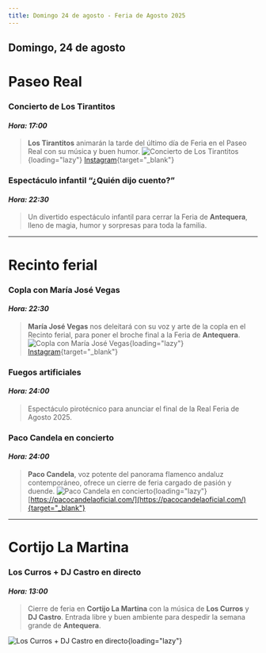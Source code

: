 ```yaml
---
title: Domingo 24 de agosto - Feria de Agosto 2025
---
```


## Domingo, 24 de agosto

# Paseo Real

### **Concierto de Los Tirantitos**  
#### *Hora: 17:00*  
> **Los Tirantitos** animarán la tarde del último día de Feria en el Paseo Real con su música y buen humor.
![Concierto de Los Tirantitos](https://storage.googleapis.com/qultura-ficheros/eventos/fe38dd64-4f8d-4d8f-a9f3-1cda21afeb9c.jpg){loading="lazy"}
[Instagram](https://www.instagram.com/lostirantitos){target="_blank"}

### **Espectáculo infantil “¿Quién dijo cuento?”**  
#### *Hora: 22:30*  
> Un divertido espectáculo infantil para cerrar la Feria de **Antequera**, lleno de magia, humor y sorpresas para toda la familia.  

---

# Recinto ferial

### **Copla con María José Vegas**  
#### *Hora: 22:30*  
> **María José Vegas** nos deleitará con su voz y arte de la copla en el Recinto ferial, para poner el broche final a la Feria de **Antequera**.
![Copla con María José Vegas](https://storage.googleapis.com/qultura-ficheros/eventos/2e921ce3-d768-41cb-bef1-4f84957cf1e0.jpg){loading="lazy"}
[Instagram](https://www.instagram.com/mariajvegasoficial){target="_blank"}

### **Fuegos artificiales**
#### *Hora: 24:00*
> Espectáculo pirotécnico para anunciar el final de la Real Feria de Agosto 2025.


### **Paco Candela en concierto**  
#### *Hora: 24:00*  
> **Paco Candela**, voz potente del panorama flamenco andaluz contemporáneo, ofrece un cierre de feria cargado de pasión y duende.
![Paco Candela en concierto](https://storage.googleapis.com/qultura-ficheros/eventos/942cdca7-0e63-4673-837e-54b33782370f.jpg){loading="lazy"}
[https://pacocandelaoficial.com/](https://pacocandelaoficial.com/){target="_blank"}

---

# Cortijo La Martina

### **Los Curros + DJ Castro en directo**  
#### *Hora: 13:00*  
> Cierre de feria en **Cortijo La Martina** con la música de **Los Curros** y **DJ Castro**. Entrada libre y buen ambiente para despedir la semana grande de **Antequera**.  

![Los Curros + DJ Castro en directo](https://storage.googleapis.com/qultura-ficheros/eventos/c52b1a0d-54fe-417a-9006-f669f7dd4e7d.jpg){loading="lazy"}
